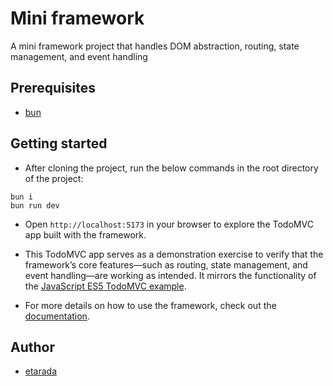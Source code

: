 # Mini framework

A mini framework project that handles DOM abstraction, routing, state management, and event handling

## Prerequisites

- [bun](https://bun.sh/docs/installation)

## Getting started

- After cloning the project, run the below commands in the root directory of the project:

```shell
bun i
bun run dev
```

- Open `http://localhost:5173` in your browser to explore the TodoMVC app built with the framework.
- This TodoMVC app serves as a demonstration exercise to verify that the framework’s core features—such as routing,
  state management, and event handling—are working as intended. It mirrors the functionality of the [JavaScript ES5 TodoMVC example](https://todomvc.com/examples/javascript-es5/dist/#/).

- For more details on how to use the framework, check out the [documentation](https://eb0687.github.io/mini-framework/).

## Author

- [etarada](https://learn.reboot01.com/git/etarada)
